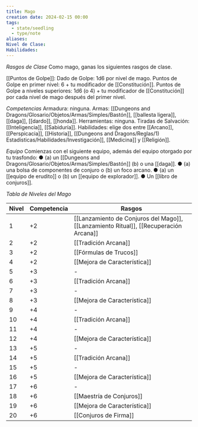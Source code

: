 ```yaml
---
title: Mago
creation date: 2024-02-15 00:00
tags:
  - state/seedling
  - type/note
aliases: 
Nivel de Clase: 
Habilidades:
---
```

*Rasgos de Clase*
Como mago, ganas los siguientes rasgos de clase.

[[Puntos de Golpe]]: Dado de Golpe: 1d6 por nivel de mago.
Puntos de Golpe en primer nivel: 6 + tu modificador de [[Constitución]].
Puntos de Golpe a niveles superiores: 1d6 (o 4) + tu modificador de [[Constitución]] por cada nivel de
mago después del primer nivel.

*Competencias*
Armadura: ninguna.
Armas: [[Dungeons and Dragons/Glosario/Objetos/Armas/Simples/Bastón]], [[ballesta ligera]], [[daga]], [[dardo]], [[honda]].
Herramientas: ninguna.
Tiradas de Salvación: [[Inteligencia]], [[Sabiduría]].
Habilidades: elige dos entre [[Arcano]], [[Perspicacia]], [[Historia]], [[Dungeons and Dragons/Reglas/1) Estadisticas/Habilidades/Investigación]], [[Medicina]] y
[[Religión]].

*Equipo*
Comienzas con el siguiente equipo, además del equipo otorgado por tu trasfondo:
● (a) un [[Dungeons and Dragons/Glosario/Objetos/Armas/Simples/Bastón]] (b) o una [[daga]].
● (a) una bolsa de componentes de conjuro o (b) un foco arcano.
● (a) un [[equipo de erudito]] o (b) un [[equipo de explorador]].
● Un [[libro de conjuros]].


*Tabla de Niveles del Mago*

| Nivel | Competencia | Rasgos |
| ---- | ---- | ---- |
| 1 | +2 | [[Lanzamiento de Conjuros del Mago]],  [[Lanzamiento Ritual]], [[Recuperación Arcana]]  |
| 2 | +2 | [[Tradición Arcana]] |
| 3 | +2 | [[Fórmulas de Trucos]] |
| 4 | +2 | [[Mejora de Característica]] |
| 5 | +3 | - |
| 6 | +3 | [[Tradición Arcana]] |
| 7 | +3 | - |
| 8 | +3 | [[Mejora de Característica]] |
| 9 | +4 | - |
| 10 | +4 | [[Tradición Arcana]] |
| 11 | +4 | - |
| 12 | +4 | [[Mejora de Característica]] |
| 13 | +5 | - |
| 14 | +5 | [[Tradición Arcana]] |
| 15 | +5 | - |
| 16 | +5 | [[Mejora de Característica]] |
| 17 | +6 | - |
| 18 | +6 | [[Maestría de Conjuros]] |
| 19 | +6 | [[Mejora de Característica]] |
| 20 | +6 | [[Conjuros de Firma]] |
